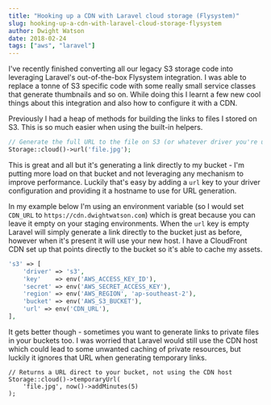 ```yaml
---
title: "Hooking up a CDN with Laravel cloud storage (Flysystem)"
slug: hooking-up-a-cdn-with-laravel-cloud-storage-flysystem
author: Dwight Watson
date: 2018-02-24
tags: ["aws", "laravel"]
---
```


I've recently finished converting all our legacy S3 storage code into leveraging Laravel's out-of-the-box Flysystem integration. I was able to replace a tonne of S3 specific code with some really small service classes that generate thumbnails and so on. While doing this I learnt a few new cool things about this integration and also how to configure it with a CDN.

Previously I had a heap of methods for building the links to files I stored on S3. This is so much easier when using the built-in helpers.

```php
// Generate the full URL to the file on S3 (or whatever driver you're using).
Storage::cloud()->url('file.jpg');
```

This is great and all but it's generating a link directly to my bucket - I'm putting more load on that bucket and not leveraging any mechanism to improve performance. Luckily that's easy by adding a `url` key to your driver configuration and providing it a hostname to use for URL generation.

In my example below I'm using an environment variable (so I would set `CDN_URL` to `https://cdn.dwightwatson.com`) which is great because you can leave it empty on your staging environments. When the `url` key is empty Laravel will simply generate a link directly to the bucket just as before, however when it's present it will use your new host. I have a CloudFront CDN set up that points directly to the bucket so it's able to cache my assets.

```php
's3' => [
    'driver' => 's3',
    'key'    => env('AWS_ACCESS_KEY_ID'),
    'secret' => env('AWS_SECRET_ACCESS_KEY'),
    'region' => env('AWS_REGION', 'ap-southeast-2'),
    'bucket' => env('AWS_S3_BUCKET'),
    'url' => env('CDN_URL'),
],
```

It gets better though - sometimes you want to generate links to private files in your buckets too. I was worried that Laravel would still use the CDN host which could lead to some unwanted caching of private resources, but luckily it ignores that URL when generating temporary links.

```
// Returns a URL direct to your bucket, not using the CDN host
Storage::cloud()->temporaryUrl(
    'file.jpg', now()->addMinutes(5)
);
```
